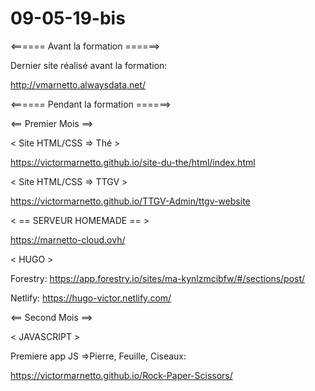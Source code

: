 # 09-05-19-bis

<====== Avant la formation ======>

Dernier site réalisé avant la formation:

http://vmarnetto.alwaysdata.net/

<====== Pendant la formation ======>

<== Premier Mois ==>

< Site HTML/CSS => Thé >

https://victormarnetto.github.io/site-du-the/html/index.html

< Site HTML/CSS => TTGV >

https://victormarnetto.github.io/TTGV-Admin/ttgv-website

< == SERVEUR HOMEMADE == >

https://marnetto-cloud.ovh/

< HUGO >

Forestry: https://app.forestry.io/sites/ma-kynlzmcibfw/#/sections/post/

Netlify: https://hugo-victor.netlify.com/

<== Second Mois ==>

< JAVASCRIPT >

Premiere app JS =>Pierre, Feuille, Ciseaux:

https://victormarnetto.github.io/Rock-Paper-Scissors/



